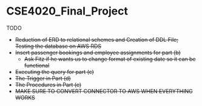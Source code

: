 # CSE4020_Final_Project

TODO
- ~~Reduction of ERD to relational schemes and Creation of DDL File; Testing the database on AWS RDS~~
- ~~Insert passenger bookings and employee assignments for part (b)~~
  - ~~Ask Fitz if he wants us to change format of existing date so it can be functional~~
- ~~Executing the query for part (c)~~
- ~~The Trigger in Part (d)~~
- ~~The Procedures in Part (e)~~
- ~~MAKE SURE TO CONVERT CONNECTOR TO AWS WHEN EVERYTHING WORKS~~
